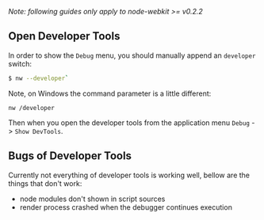 *Note: following guides only apply to node-webkit >= v0.2.2*

## Open Developer Tools

In order to show the `Debug` menu, you should manually append an `developer` switch:

````bash
$ nw --developer`
````

Note, on Windows the command parameter is a little different:

````
nw /developer
````

Then when you open the developer tools from the application menu `Debug` -> `Show DevTools`.

## Bugs of Developer Tools

Currently not everything of developer tools is working well, bellow are the things that don't work:

* node modules don't shown in script sources
* render process crashed when the debugger continues execution
